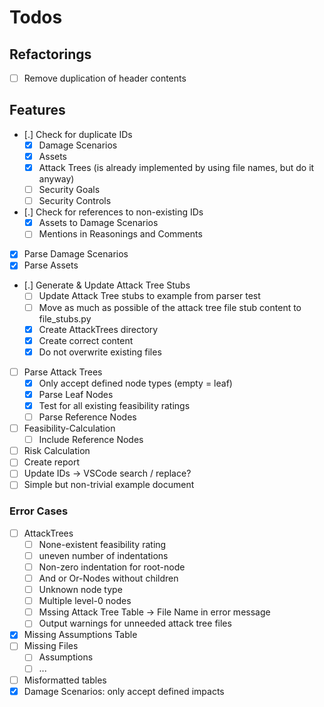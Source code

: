 # Todos

## Refactorings

* [ ] Remove duplication of header contents

## Features

* [.] Check for duplicate IDs
  * [x] Damage Scenarios
  * [x] Assets
  * [x] Attack Trees (is already implemented by using file names, but do it anyway)
  * [ ] Security Goals
  * [ ] Security Controls
* [.] Check for references to non-existing IDs
  * [x] Assets to Damage Scenarios
  * [ ] Mentions in Reasonings and Comments
* [x] Parse Damage Scenarios
* [x] Parse Assets
* [.] Generate & Update Attack Tree Stubs
  * [ ] Update Attack Tree stubs to example from parser test
  * [ ] Move as much as possible of the attack tree file stub content to file_stubs.py 
  * [x] Create AttackTrees directory
  * [x] Create correct content
  * [x] Do not overwrite existing files
* [ ] Parse Attack Trees
  * [x] Only accept defined node types (empty = leaf)
  * [x] Parse Leaf Nodes
  * [x] Test for all existing feasibility ratings
  * [ ] Parse Reference Nodes
* [ ] Feasibility-Calculation
  * [ ] Include Reference Nodes
* [ ] Risk Calculation
* [ ] Create report
* [ ] Update IDs -> VSCode search / replace?
* [ ] Simple but non-trivial example document

### Error Cases

* [ ] AttackTrees
  * [ ] None-existent feasibility rating
  * [ ] uneven number of indentations
  * [ ] Non-zero indentation for root-node
  * [ ] And or Or-Nodes without children
  * [ ] Unknown node type
  * [ ] Multiple level-0 nodes
  * [ ] Mssing Attack Tree Table -> File Name in error message
  * [ ] Output warnings for unneeded attack tree files
* [x] Missing Assumptions Table
* [ ] Missing Files
  * [ ] Assumptions
  * [ ] ...
* [ ] Misformatted tables
* [x] Damage Scenarios: only accept defined impacts
